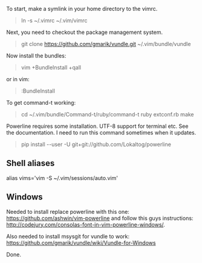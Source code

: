 To start, make a symlink in your home directory to the vimrc.
> ln -s ~/.vimrc ~/.vim/vimrc

Next, you need to checkout the package management system.
> git clone https://github.com/gmarik/vundle.git ~/.vim/bundle/vundle

Now install the bundles:
> vim +BundleInstall +qall

or in vim:
> :BundleInstall

To get command-t working:
> cd ~/.vim/bundle/Command-t/ruby/command-t
> ruby extconf.rb
> make

Powerline requires some installation. UTF-8 support for terminal etc. See the
documentation. I need to run this command sometimes when it updates.
> pip install --user -U git+git://github.com/Lokaltog/powerline

Shell aliases
------------

alias vims='vim -S ~/.vim/sessions/auto.vim'

Windows
-------

Needed to install replace powerline with this one: https://github.com/ashwin/vim-powerline
and follow this guys instructions: http://codejury.com/consolas-font-in-vim-powerline-windows/.

Also needed to install msysgit for vundle to work: https://github.com/gmarik/vundle/wiki/Vundle-for-Windows

Done.
